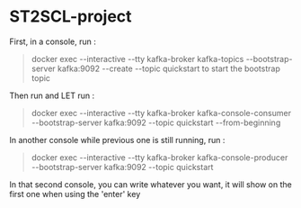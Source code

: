 # ST2SCL-project

First, in a console, run :
  > docker exec --interactive --tty kafka-broker kafka-topics --bootstrap-server kafka:9092 --create --topic quickstart
 to start the bootstrap topic

Then run and LET run :
  > docker exec --interactive --tty kafka-broker kafka-console-consumer --bootstrap-server kafka:9092 --topic quickstart --from-beginning

In another console while previous one is still running, run :
  > docker exec --interactive --tty kafka-broker kafka-console-producer --bootstrap-server kafka:9092 --topic quickstart

In that second console, you can write whatever you want, it will show on the first one when using the 'enter' key
